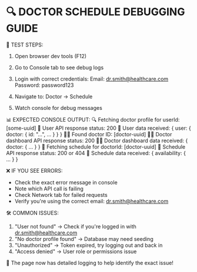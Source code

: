 🔍 DOCTOR SCHEDULE DEBUGGING GUIDE
===================================

🧪 TEST STEPS:
1. Open browser dev tools (F12)
2. Go to Console tab to see debug logs
3. Login with correct credentials:
   Email: dr.smith@healthcare.com
   Password: password123

4. Navigate to: Doctor → Schedule
5. Watch console for debug messages

📊 EXPECTED CONSOLE OUTPUT:
🔍 Fetching doctor profile for userId: [some-uuid]
👤 User API response status: 200
👤 User data received: { user: { doctor: { id: "...", ... } } }
👨‍⚕️ Found doctor ID: [doctor-uuid]
👨‍⚕️ Doctor dashboard API response status: 200
👨‍⚕️ Doctor dashboard data received: { doctor: { ... } }
📅 Fetching schedule for doctorId: [doctor-uuid]
📅 Schedule API response status: 200 or 404
📅 Schedule data received: { availability: { ... } }

❌ IF YOU SEE ERRORS:
- Check the exact error message in console
- Note which API call is failing
- Check Network tab for failed requests
- Verify you're using the correct email: dr.smith@healthcare.com

🛠️  COMMON ISSUES:
1. "User not found" → Check if you're logged in with dr.smith@healthcare.com
2. "No doctor profile found" → Database may need seeding
3. "Unauthorized" → Token expired, try logging out and back in
4. "Access denied" → User role or permissions issue

🎯 The page now has detailed logging to help identify the exact issue!
